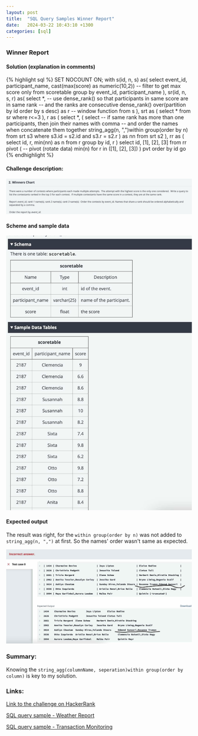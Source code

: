 ```yaml
---
layout: post
title:  "SQL Query Samples Winner Report"
date:   2024-03-22 10:43:10 +1300
categories: [sql]
---
```

### Winner Report

#### Solution (explanation in comments)
{% highlight sql %}
SET NOCOUNT ON;
with s(id, n, s) as(
    select 
        event_id, 
        participant_name, 
        cast(max(score) as numeric(10,2)) -- filter to get max score only
    from scoretable
    group by event_id, participant_name
),
sr(id, n, s, r) as(
    select 
        *,
        -- use dense_rank() so that participants in same score are in same rank
        -- and the ranks are consecutive
        dense_rank() over(partition by id order by s desc) as r -- window function
    from s
),
srt as (
select * from sr where r<=3
), 
r as (
    select 
        *,
        (
            select
                -- if same rank has more than one participants, then join their names with comma
                -- and order the names when concatenate them together
                string_agg(n, ",")within group(order by n) 
            from srt s3 where s3.id = s2.id and s3.r = s2.r
        ) as nn
    from srt s2
),
rr as (
    select id, r, min(nn) as n
    from r
    group by id, r
)
select id, [1], [2], [3]
from rr
pivot ( -- pivot (rotate data)
    min(n)
    for r in ([1], [2], [3])
) pvt
order by id
go
{% endhighlight %}


#### Challenge description:
![winner report challenge desctiption](/assets/sql-challenge/winners-report-challenge-description.jpg)

#### Scheme and sample data
![winner report schema](/assets/sql-challenge/winners-report-schema-sampla-data.jpg)

#### Expected output
The result was right, for the `within group(order by n)` was not added to `string_agg(n, ",")` at first. So the names' order wasn't same as expected.

![winner report expected output](/assets/sql-challenge/winners-report-expected-output.jpg)


### Summary:
Knowing the `string_agg(columnName, seperation)within group(order by column)` is key to my solution.


### Links:

[Link to the challenge on HackerRank](https://www.hackerrank.com/skills-verification/sql_advanced)

[SQL query sample - Weather Report](/sql/2024/03/21/advanced-sql-query-sample-weather-report.html)

[SQL query sample - Transaction Monitoring](/sql/2024/03/21/advanced-sql-query-sample-transactions-monitoring.html)